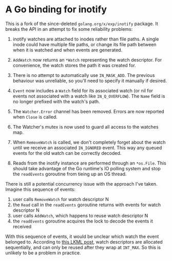 # A Go binding for inotify

This is a fork of the since-deleted `golang.org/x/exp/inotify`
package. It breaks the API in an attempt to fix some reliability
problems:

1. inotify watches are attached to inodes rather than file paths. A
   single inode could have multiple file paths, or change its file
   path between when it is watched and when events are generated.

2. `AddWatch` now returns an `*Watch` representing the watch
   descriptor. For convenience, the watch stores the path it was
   created for.

3. There is no attempt to automatically use `IN_MASK_ADD`. The
   previous behaviour was unreliable, so you'll need to specify it
   manually if desired.

4. `Event` now includes a `Watch` field for its associated watch (or
   nil for events not associated with a watch like
   `IN_Q_OVERFLOW`). The `Name` field is no longer prefixed with the
   watch's path.

5. The `Watcher.Error` channel has been removed. Errors are now
   reported when `Close` is called.

6. The Watcher's mutex is now used to guard all access to the watches map.

7. When `RemoveWatch` is called, we don't completely forget about the
   watch until we receive an associated `IN_IGNORED` event. This way
   any queued events for the old watch can be correctly decoded.

8. Reads from the inotify instance are performed through an
   `*os.File`. This should take advantage of the Go runtime's IO
   polling system and stop the `readEvents` goroutine from tieing up
   an OS thread.

There is still a potential concurrency issue with the approach I've taken. Imagine this sequence of events:

1. user calls `RemoveWatch` for watch descriptor N
2. the `Read` call in the `readEvents` goroutine returns with events for watch descriptor N
3. user calls `AddWatch`, which happens to reuse watch descriptor N
4. the `readEvents` goroutine acquires the lock to decode the events it received

With this sequence of events, it would be unclear which watch the
event belonged to. According to [this LKML post][1], watch descriptors
are allocated sequentially, and can only be reused after they wrap at
`INT_MAX`. So this is unlikely to be a problem in practice.


[1]: https://lore.kernel.org/lkml/20140609151639.13db5634@flatline.rdu.redhat.com/
